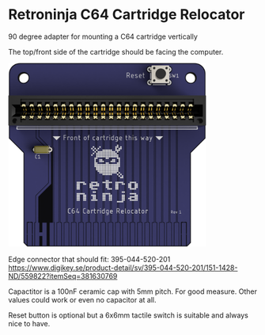 # Retroninja C64 Cartridge Relocator
90 degree adapter for mounting a C64 cartridge vertically

The top/front side of the cartridge should be facing the computer.

<img src="rev1/images/cartridge_relocator_render_top.png" alt="render" width="400"/>

Edge connector that should fit: ‎395-044-520-201‎	https://www.digikey.se/product-detail/sv/395-044-520-201/151-1428-ND/559822?itemSeq=381630769

Capactitor is a 100nF ceramic cap with 5mm pitch. For good measure. Other values could work or even no capacitor at all.

Reset button is optional but a 6x6mm tactile switch is suitable and always nice to have.
